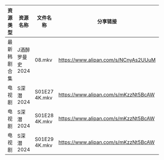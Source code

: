 | 资源类型   | 资源名称       | 文件名称          | 分享链接                                 | 更新时间                |
| ------ | ---------- | ------------- | ------------------------------------ | ------------------- |
| 最新韩剧合集 | J酒醉罗曼史2024 | 08.mkv        | https://www.alipan.com/s/NCnyAs2UUuM | 2024-11-27 00:05:57 |
| 电视剧    | S深潜2024    | S01E27 4K.mkv | https://www.alipan.com/s/mKzzNt5BcAW | 2024-11-27 00:06:25 |
| 电视剧    | S深潜2024    | S01E28 4K.mkv | https://www.alipan.com/s/mKzzNt5BcAW | 2024-11-27 00:06:24 |
| 电视剧    | S深潜2024    | S01E29 4K.mkv | https://www.alipan.com/s/mKzzNt5BcAW | 2024-11-27 00:06:24 |
